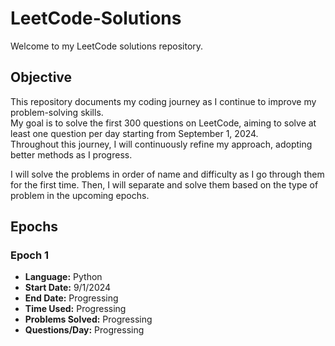 # LeetCode-Solutions
Welcome to my LeetCode solutions repository.

## Objective
This repository documents my coding journey as I continue to improve my problem-solving skills.  
My goal is to solve the first 300 questions on LeetCode, aiming to solve at least one question per day starting from September 1, 2024.  
Throughout this journey, I will continuously refine my approach, adopting better methods as I progress.  

I will solve the problems in order of name and difficulty as I go through them for the first time. Then, I will separate and solve them based on the type of problem in the upcoming epochs.

## Epochs
### Epoch 1
- **Language:**         Python
- **Start Date:**       9/1/2024
- **End Date:**         Progressing   
- **Time Used:**        Progressing
- **Problems Solved:**  Progressing
- **Questions/Day:**    Progressing
